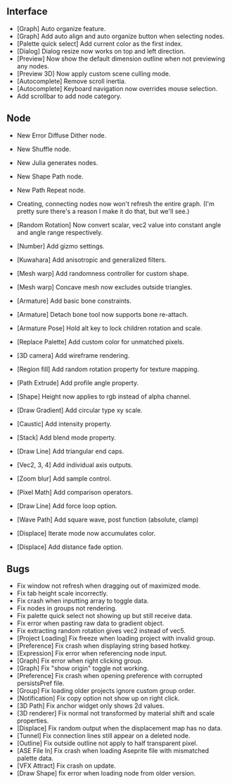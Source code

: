 ## **Interface**

- [Graph] Auto organize feature.
- [Graph] Add auto align and auto organize button when selecting nodes.
- [Palette quick select] Add current color as the first index.
- [Dialog] Dialog resize now works on top and left direction.
- [Preview] Now show the default dimension outline when not previewing any nodes.
- [Preview 3D] Now apply custom scene culling mode.
- [Autocomplete] Remove scroll inertia.
- [Autocomplete] Keyboard navigation now overrides mouse selection.
- Add scrollbar to add node category.

## **Node**

- New Error Diffuse Dither node.
- New Shuffle node.
- New Julia generates nodes.
- New Shape Path node.
- New Path Repeat node.
- Creating, connecting nodes now won't refresh the entire graph. (I'm pretty sure there's a reason I make it do that, but we'll see.)
- [Random Rotation] Now convert scalar, vec2 value into constant angle and angle range respectively.



- [Number] Add gizmo settings.
- [Kuwahara] Add anisotropic and generalized filters.
- [Mesh warp] Add randomness controller for custom shape.
- [Mesh warp] Concave mesh now excludes outside triangles.
- [Armature] Add basic bone constraints.
- [Armature] Detach bone tool now supports bone re-attach.
- [Armature Pose] Hold alt key to lock children rotation and scale.
- [Replace Palette] Add custom color for unmatched pixels.
- [3D camera] Add wireframe rendering.
- [Region fill] Add random rotation property for texture mapping.
- [Path Extrude] Add profile angle property.
- [Shape] Height now applies to rgb instead of alpha channel.
- [Draw Gradient] Add circular type xy scale.
- [Caustic] Add intensity property.
- [Stack] Add blend mode property.
- [Draw Line] Add triangular end caps.
- [Vec2, 3, 4] Add individual axis outputs.
- [Zoom blur] Add sample control.
- [Pixel Math] Add comparison operators.
- [Draw Line] Add force loop option.
- [Wave Path] Add square wave, post function (absolute, clamp)
- [Displace] Iterate mode now accumulates color.
- [Displace] Add distance fade option.

## **Bugs**

- Fix window not refresh when dragging out of maximized mode.
- Fix tab height scale incorrectly.
- Fix crash when inputting array to toggle data.
- Fix nodes in groups not rendering.
- Fix palette quick select not showing up but still receive data.
- Fix error when pasting raw data to gradient object.
- Fix extracting random rotation gives vec2 instead of vec5.
- [Project Loading] Fix freeze when loading project with invalid group.
- [Preference] Fix crash when displaying string based hotkey.
- [Expression] Fix error when referencing node input.
- [Graph] Fix error when right clicking group.
- [Graph] Fix "show origin" toggle not working.
- [Preference] Fix crash when opening preference with corrupted persistsPref file.
- [Group] Fix loading older projects ignore custom group order.
- [Notification] Fix copy option not show up on right click.
- [3D Path] Fix anchor widget only shows 2d values.
- [3D renderer] Fix normal not transformed by material shift and scale properties.
- [Displace] Fix random output when the displacement map has no data.
- [Tunnel] Fix connection lines still appear on a deleted node.
- [Outline] Fix outside outline not apply to half transparent pixel.
- [ASE File In] Fix crash when loading Aseprite file with mismatched palette data.
- [VFX Attract] Fix crash on update.
- [Draw Shape] fix error when loading node from older version.
